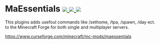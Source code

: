 # MaEssentials [![](http://cf.way2muchnoise.eu/maessentials.svg) ![](https://cf.way2muchnoise.eu/packs/maessentials.svg) ![](http://cf.way2muchnoise.eu/versions/maessentials.svg)](https://www.curseforge.com/minecraft/mc-mods/maessentials)

This plugins adds usefoul commands like /sethome, /tpa, /spawn, /day ect. to the Minecraft Forge for both single and multiplayer servers.

https://www.curseforge.com/minecraft/mc-mods/maessentials
